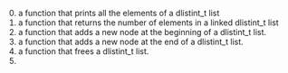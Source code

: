 0. a function that prints all the elements of a dlistint_t list
1. a function that returns the number of elements in a linked dlistint_t list
2. a function that adds a new node at the beginning of a dlistint_t list.
3. a function that adds a new node at the end of a dlistint_t list.
4. a function that frees a dlistint_t list.
5.    
